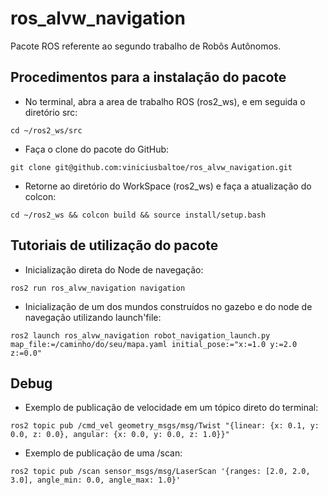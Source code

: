 # ros_alvw_navigation

Pacote ROS referente ao segundo trabalho de Robôs Autônomos.

## Procedimentos para a instalação do pacote

* No terminal, abra a area de trabalho ROS (ros2_ws), e em seguida o diretório src:
```
cd ~/ros2_ws/src
```
* Faça o clone do pacote do GitHub:
```
git clone git@github.com:viniciusbaltoe/ros_alvw_navigation.git
```
* Retorne ao diretório do WorkSpace (ros2_ws) e faça a atualização do colcon:
```
cd ~/ros2_ws && colcon build && source install/setup.bash
```

## Tutoriais de utilização do pacote

* Inicialização direta do Node de navegação:
```
ros2 run ros_alvw_navigation navigation
```
* Inicialização de um dos mundos construídos no gazebo e do node de navegação utilizando launch'file:
```
ros2 launch ros_alvw_navigation robot_navigation_launch.py map_file:=/caminho/do/seu/mapa.yaml initial_pose:="x:=1.0 y:=2.0 z:=0.0"
```

## Debug

* Exemplo de publicação de velocidade em um tópico direto do terminal:
```
ros2 topic pub /cmd_vel geometry_msgs/msg/Twist "{linear: {x: 0.1, y: 0.0, z: 0.0}, angular: {x: 0.0, y: 0.0, z: 1.0}}"
```
* Exemplo de publicação de uma /scan:
```
ros2 topic pub /scan sensor_msgs/msg/LaserScan '{ranges: [2.0, 2.0, 3.0], angle_min: 0.0, angle_max: 1.0}'
```
